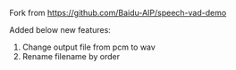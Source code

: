 Fork from https://github.com/Baidu-AIP/speech-vad-demo

Added below new features:

1. Change output file from pcm to wav
2. Rename filename by order
